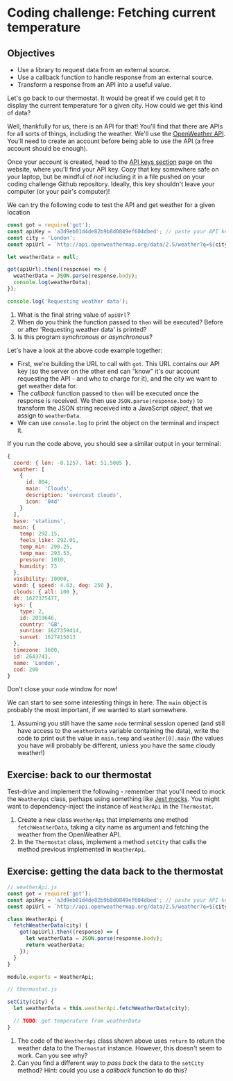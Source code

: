 # Coding challenge: Fetching current temperature

## Objectives

 * Use a library to request data from an external source.
 * Use a callback function to handle response from an external source.
 * Transform a response from an API into a useful value.

Let's go back to our thermostat. It would be great if we could get it to display the current temperature for a given city. How could we get this kind of data?

Well, thankfully for us, there is an API for that! You'll find that there are APIs for all sorts of things, including the weather. We'll use the [OpenWeather API](https://openweathermap.org/api). You'll need to create an account before being able to use the API (a free account should be enough).

Once your account is created, head to the [API keys section](https://home.openweathermap.org/api_keys) page on the website, where you'll find your API key. Copy that key somewhere safe on your laptop, but be mindful of *not* including it in a file pushed on your coding challenge Github repository. Ideally, this key shouldn't leave your computer (or your pair's computer)!

We can try the following code to test the API and get weather for a given location

```javascript
const got = require('got');
const apiKey = 'a3d9eb01d4de82b9b8d0849ef604dbed'; // paste your API key here
const city = 'London';
const apiUrl = `http://api.openweathermap.org/data/2.5/weather?q=${city}&appid=${apiKey}`;

let weatherData = null;

got(apiUrl).then((response) => {
  weatherData = JSON.parse(response.body);
  console.log(weatherData);
});

console.log('Requesting weather data');
```

1. What is the final string value of `apiUrl`?
2. When do you think the function passed to `then` will be executed? Before or after 'Requesting weather data' is printed?
3. Is this program *synchronous* or *asynchronous*?

Let's have a look at the above code example together:
 * First, we're building the URL to call with `got`. This URL contains our API key (so the server on the other end can "know" it's our account requesting the API - and who to charge for it), and the city we want to get weather data for.
 * The *callback* function passed to `then` will be executed once the response is received. We then use `JSON.parse(response.body)` to transform the JSON string received into a JavaScript *object*, that we assign to `weatherData`.
 * We can use `console.log` to print the object on the terminal and inspect it.

If you run the code above, you should see a similar output in your terminal:

```javascript
{
  coord: { lon: -0.1257, lat: 51.5085 },
  weather: [
    {
      id: 804,
      main: 'Clouds',
      description: 'overcast clouds',
      icon: '04d'
    }
  ],
  base: 'stations',
  main: {
    temp: 292.15,
    feels_like: 292.01,
    temp_min: 290.25,
    temp_max: 293.53,
    pressure: 1010,
    humidity: 73
  },
  visibility: 10000,
  wind: { speed: 4.63, deg: 250 },
  clouds: { all: 100 },
  dt: 1627375477,
  sys: {
    type: 2,
    id: 2019646,
    country: 'GB',
    sunrise: 1627359414,
    sunset: 1627415813
  },
  timezone: 3600,
  id: 2643743,
  name: 'London',
  cod: 200
}
```

Don't close your `node` window for now!

We can start to see some interesting things in here. The `main` object is probably the most important, if we wanted to start somewhere.

1. Assuming you still have the same `node` terminal session opened (and still have access to the `weatherData` variable containing the data), write the code to print out the value in `main.temp` and `weather[0].main` (the values you have will probably be different, unless you have the same cloudy weather!)

## Exercise: back to our thermostat

Test-drive and implement the following - remember that you'll need to mock the `WeatherApi` class, perhaps using something like [Jest mocks](https://jestjs.io/docs/es6-class-mocks#the-4-ways-to-create-an-es6-class-mock). You might want to dependency-inject the instance of `WeatherApi` in the `Thermostat`.
 
1. Create a new class `WeatherApi` that implements one method `fetchWeatherData`, taking a city name as argument and fetching the weather from the OpenWeather API.
2. In the `Thermostat` class, implement a method `setCity` that calls the method previous implemented in `WeatherApi`. 

## Exercise: getting the data back to the thermostat

```javascript
// weatherApi.js
const got = require('got');
const apiKey = 'a3d9eb01d4de82b9b8d0849ef604dbed'; // paste your API key here
const apiUrl = `http://api.openweathermap.org/data/2.5/weather?q=${city}&appid=${apiKey}`;

class WeatherApi {
  fetchWeatherData(city) {
    got(apiUrl).then((response) => {
      let weatherData = JSON.parse(response.body);
      return weatherData;
    });
  }
}

module.exports = WeatherApi;
```

```javascript
// thermostat.js

setCity(city) {
  let weatherData = this.weatherApi.fetchWeatherData(city);

  // TODO: get temperature from weatherData
}
```

1. The code of the `WeatherApi` class shown above uses `return` to return the weather data to the `Thermostat` instance. However, this doesn't seem to work. Can you see why?
2. Can you find a different way to *pass back* the data to the `setCity` method? Hint: could you use a *callback* function to do this?
